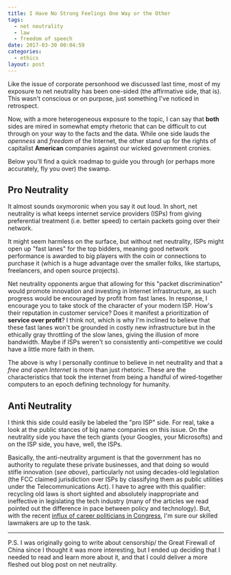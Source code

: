 ```yaml
---
title: I Have No Strong Feelings One Way or the Other
tags:
  - net neutrality
  - law
  - freedom of speech
date: 2017-03-30 00:04:59
categories:
  - ethics
layout: post
---
```



Like the issue of corporate personhood we discussed last time, most of my exposure to net neutrality has been one-sided (the affirmative side, that is). This wasn't conscious or on purpose, just something I've noticed in retrospect.

Now, with a more heterogeneous exposure to the topic, I can say that **both** sides are mired in somewhat empty rhetoric that can be difficult to cut through on your way to the facts and the data. While one side lauds the *openness* and *freedom* of the Internet, the other stand up for the rights of capitalist **American** companies against our wicked government cronies.

Below you'll find a quick roadmap to guide you through (or perhaps more accurately, fly you over) the swamp.

<!-- MORE -->

## Pro Neutrality

It almost sounds oxymoronic when you say it out loud. In short, net neutrality is what keeps internet service providers (ISPs) from giving preferential treatment (i.e. better speed) to certain packets going over their network.

It might seem harmless on the surface, but without net neutrality, ISPs might open up "fast lanes" for the top bidders, meaning good network performance is awarded to big players with the coin or connections to purchase it (which is a huge advantage over the smaller folks, like startups, freelancers, and open source projects).

Net neutrality opponents argue that allowing for this "packet discrimination" would promote innovation and investing in Internet infrastructure, as such progress would be encouraged by profit from fast lanes. In response, I encourage you to take stock of the character of your modern ISP. How's their reputation in customer service? Does it manifest a prioritization of **service over profit**? I think not, which is why I'm inclined to believe that these fast lanes won't be grounded in costly new infrastructure but in the ethically gray throttling of the slow lanes, giving the illusion of more bandwidth. Maybe if ISPs weren't so consistently anti-competitive we could have a little more faith in them.

The above is why I personally continue to believe in net neutrality and that a *free and open Internet* is more than just rhetoric. These are the characteristics that took the internet from being a handful of wired-together computers to an epoch defining technology for humanity.

## Anti Neutrality

I think this side could easily be labeled the "pro ISP" side. For real, take a look at the public stances of big name companies on this issue. On the neutrality side you have the tech giants (your Googles, your Microsofts) and on the ISP side, you have, well, the ISPs.

Basically, the anti-neutrality argument is that the government has no authority to regulate these private businesses, and that doing so would stifle innovation (*see above*), particularly not using decades-old legislation (the FCC claimed jurisdiction over ISPs by classifying them as public utilities under the Telecommunications Act). I have to agree with this qualifier: recycling old laws is short sighted and absolutely inappropriate and ineffective in legislating the tech industry (many of the articles we read pointed out the difference in pace between policy and technology). But, with the recent [influx of career politicians in Congress](http://yellowhammernews.com/wp-content/uploads/2014/06/Occupation-of-Congressmen.gif), I'm sure our skilled lawmakers are up to the task.

---

P.S. I was originally going to write about censorship/ the Great Firewall of China since I thought it was more interesting, but I ended up deciding that I needed to read and learn more about it, and that I could deliver a more fleshed out blog post on net neutrality.

